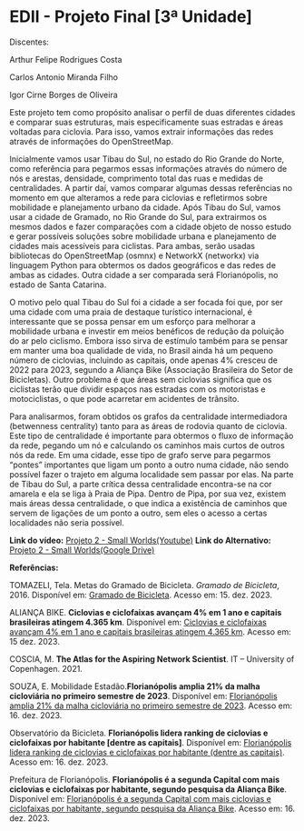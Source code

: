 # EDII - Projeto Final [3ª Unidade]


Discentes:

Arthur Felipe Rodrigues Costa

Carlos Antonio Miranda Filho

Igor Cirne Borges de Oliveira

Este projeto tem como propósito analisar o perfil de duas diferentes cidades e comparar suas estruturas, mais especificamente suas estradas e áreas voltadas para ciclovia. Para isso, vamos extrair informações das redes através de informações do OpenStreetMap.


Inicialmente vamos usar Tibau do Sul, no estado do Rio Grande do Norte, como referência para pegarmos essas informações através do número de nós e arestas, densidade, comprimento total das ruas e medidas de centralidades. A partir daí, vamos comparar algumas dessas referências no momento em que alteramos a rede para ciclovias e refletirmos sobre mobilidade e planejamento urbano da cidade. Após Tibau do Sul, vamos usar a cidade de Gramado, no Rio Grande do Sul, para extrairmos os mesmos dados e fazer comparações com a cidade objeto de nosso estudo e gerar possíveis soluções sobre mobilidade urbana e planejamento de cidades mais acessíveis para ciclistas. Para ambas, serão usadas bibliotecas do OpenStreetMap (osmnx) e NetworkX (networkx) via linguagem Python para obtermos os dados geográficos e das redes de ambas as cidades. Outra cidade a ser comparada será Florianópolis, no estado de Santa Catarina.


O motivo pelo qual Tibau do Sul foi a cidade a ser focada foi que, por ser uma cidade com uma praia de destaque turístico internacional, é interessante que se possa pensar em um esforço para melhorar a mobilidade urbana e investir em meios benéficos de redução da poluição do ar pelo ciclismo. Embora isso sirva de estímulo também para se pensar em manter uma boa qualidade de vida, no Brasil ainda há um pequeno número de ciclovias, incluindo as capitais, onde apenas 4% cresceu de 2022 para 2023, segundo a Aliança Bike (Associação Brasileira do Setor de Bicicletas). Outro problema é que áreas sem ciclovias significa que os ciclistas terão que dividir espaços nas estradas com os motoristas e motociclistas, o que pode acarretar em acidentes de trânsito.


Para analisarmos, foram obtidos os grafos da centralidade intermediadora (betwenness centrality) tanto para as áreas de rodovia quanto de ciclovia. Este tipo de centralidade é importante para obtermos o fluxo de informação da rede, pegando um nó e calculando os caminhos mais curtos de outros nós da rede. Em uma cidade, esse tipo de grafo serve para pegarmos “pontes” importantes que ligam um ponto a outro numa cidade, não sendo possível fazer o trajeto em alguma localidade sem passar por elas. Na parte de Tibau do Sul, a parte crítica dessa centralidade encontra-se na cor amarela e ela se liga à Praia de Pipa. Dentro de Pipa, por sua vez, existem mais áreas dessa centralidade, o que indica a existência de caminhos que servem de ligações de um ponto a outro, sem eles o acesso a certas localidades não seria possível.

**Link do vídeo:** [Projeto 2 - Small Worlds(Youtube)](https://youtu.be/WUe07l_UmYc)
**Link do Alternativo:** [Projeto 2 - Small Worlds(Google Drive)](https://drive.google.com/file/d/1xKAq9sb3onKrWWH4IIlR_8a3sQUq5Rou/view?usp=drive_link)


**Referências:**


TOMAZELI, Tela. Metas do Gramado de Bicicleta. *Gramado de Bicicleta*, 2016. Disponível em: [Gramado de Bicicleta](http://gramadodebicicleta.blogspot.com). Acesso em: 15. dez. 2023.


ALIANÇA BIKE. **Ciclovias e ciclofaixas avançam 4% em 1 ano e capitais brasileiras atingem 4.365 km**. Disponível em: [Ciclovias e ciclofaixas avançam 4% em 1 ano e capitais brasileiras atingem 4.365 km](https://aliancabike.org.br/cicloviasnascapitais23/). Acesso em: 15 dez. 2023.


COSCIA, M. **The Atlas for the Aspiring Network Scientist**. IT – University of Copenhagen. 2021.


SOUZA, E. Mobilidade Estadão.**Florianópolis amplia 21% da malha cicloviária no primeiro semestre de 2023**. Disponível em: [Florianópolis amplia 21% da malha cicloviária no primeiro semestre de 2023](https://mobilidade.estadao.com.br/meios-de-transporte/bicicleta/florianopolis-amplia-21-da-malha-cicloviaria-no-primeiro-semestre-de-2023/). Acesso em: 16. dez. 2023.


Observatório da Bicicleta. **Florianópolis lidera ranking de ciclovias e ciclofaixas por habitante [dentre as capitais]**. Disponível em: [Florianópolis lidera ranking de ciclovias e ciclofaixas por habitante (dentre as capitais)](https://observatoriodabicicleta.org.br/florianopolis-lidera-ranking-de-ciclovias-e-ciclofaixas-por-habitante-dentre-as-capitais/). Acesso em: 16. dez. 2023.


Prefeitura de Florianópolis. **Florianópolis é a segunda Capital com mais ciclovias e ciclofaixas por habitante, segundo pesquisa da Aliança Bike**. Disponível em: [Florianópolis é a segunda Capital com mais ciclovias e ciclofaixas por habitante, segundo pesquisa da Aliança Bike](https://www.pmf.sc.gov.br/noticias/index.php?pagina=notpagina&noti=24739). Acesso em: 16. dez. 2023.



